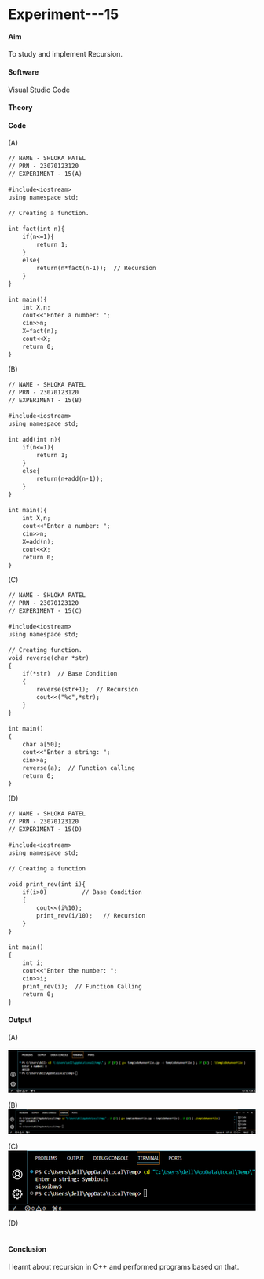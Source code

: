 # Experiment---15 

#### Aim 
To study and implement Recursion. 

#### Software 
Visual Studio Code 

#### Theory 

#### Code 

(A) <br> 
```
// NAME - SHLOKA PATEL 
// PRN - 23070123120 
// EXPERIMENT - 15(A) 

#include<iostream> 
using namespace std;

// Creating a function. 

int fact(int n){
    if(n<=1){
        return 1;
    }
    else{
        return(n*fact(n-1));  // Recursion 
    }
}

int main(){
    int X,n;
    cout<<"Enter a number: ";
    cin>>n;
    X=fact(n);
    cout<<X;
    return 0;
}
```

(B) <br> 
```
// NAME - SHLOKA PATEL  
// PRN - 23070123120 
// EXPERIMENT - 15(B) 

#include<iostream> 
using namespace std;

int add(int n){
    if(n<=1){
        return 1;
    }
    else{
        return(n+add(n-1));
    }
}

int main(){
    int X,n;
    cout<<"Enter a number: ";
    cin>>n;
    X=add(n);
    cout<<X;
    return 0;
}
```

(C) <br> 
```
// NAME - SHLOKA PATEL 
// PRN - 23070123120 
// EXPERIMENT - 15(C) 

#include<iostream>
using namespace std;      

// Creating function. 
void reverse(char *str)
{
    if(*str)  // Base Condition 
    {
        reverse(str+1);  // Recursion 
        cout<<("%c",*str);
    }
}

int main() 
{
    char a[50];
    cout<<"Enter a string: ";
    cin>>a;
    reverse(a);  // Function calling 
    return 0; 
}       
```

(D) <br> 
```
// NAME - SHLOKA PATEL 
// PRN - 23070123120 
// EXPERIMENT - 15(D) 

#include<iostream> 
using namespace std;

// Creating a function 

void print_rev(int i){
    if(i>0)          // Base Condition  
    {
        cout<<(i%10);
        print_rev(i/10);   // Recursion 
    }
}

int main()
{
    int i;
    cout<<"Enter the number: ";
    cin>>i;
    print_rev(i);  // Function Calling   
    return 0;
}                                                            
```

#### Output 

(A) <br>       
![](https://github.com/Shloka-Patel/Experiment---15/blob/main/Output_15A.png) 

(B) <br> 
![](https://github.com/Shloka-Patel/Experiment---15/blob/main/Output_15B.png) 

(C) <br> 
![](https://github.com/Shloka-Patel/Experiment---15/blob/main/Output_15C.png) 

(D) <br> 
![]() 

#### Conclusion 
I learnt about recursion in C++ and performed programs based on that.  
